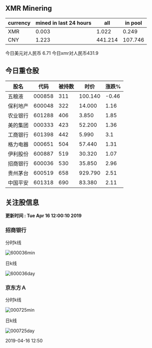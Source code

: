 ## XMR Minering

|currency|mined in last 24 hours|all|in pool|
|---|---|---|---|
|XMR|0.003|1.022|0.249|
|CNY|1.223|441.214|107.746|

今日美元对人民币 6.71	今日xmr对人民币431.9


## 今日重仓股 

|股名|代码|被持数|时价|涨跌%|
|---|---|---|---|---|
|五粮液|000858|311|100.140|-0.46|
|保利地产|600048|322|14.000|1.16|
|农业银行|601288|406|3.850|1.85|
|美的集团|000333|423|52.200|1.36|
|工商银行|601398|442|5.990|3.1|
|格力电器|000651|504|57.440|1.31|
|伊利股份|600887|519|30.320|1.07|
|招商银行|600036|530|35.850|2.96|
|贵州茅台|600519|658|929.790|2.51|
|中国平安|601318|690|83.380|2.11|

## 关注股信息
**更新时间 : Tue Apr 16 12:00:10 2019**
### 招商银行 
分时k线

![600036min](http://image.sinajs.cn/newchart/min/n/sh600036.gif)

日k线

![600036day](http://image.sinajs.cn/newchart/daily/n/sh600036.gif)

### 京东方Ａ 
分时k线

![000725min](http://image.sinajs.cn/newchart/min/n/sz000725.gif)

日k线

![000725day](http://image.sinajs.cn/newchart/daily/n/sz000725.gif)

2019-04-16 12:50